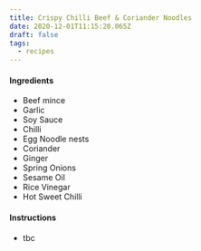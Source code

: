 ```yaml
---
title: Crispy Chilli Beef & Coriander Noodles
date: 2020-12-01T11:15:20.065Z
draft: false
tags:
  - recipes
---
```

#### Ingredients

- Beef mince
- Garlic
- Soy Sauce
- Chilli
- Egg Noodle nests
- Coriander
- Ginger
- Spring Onions
- Sesame Oil
- Rice Vinegar
- Hot Sweet Chilli

#### Instructions
- tbc